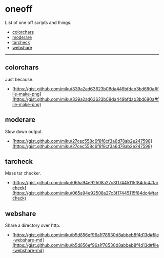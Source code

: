 # oneoff

List of one off scripts and things.

* [colorchars](https://github.com/miku/oneoff#colorchars)
* [moderare](https://github.com/miku/oneoff#moderare)
* [tarcheck](https://github.com/miku/oneoff#tarcheck)
* [webshare](https://github.com/miku/oneoff#webshare)

----

## colorchars

Just because.

* [https://gist.github.com/miku/339a2ad63623b08da449bfdab3bd680a#file-make-png](https://gist.github.com/miku/339a2ad63623b08da449bfdab3bd680a#file-make-png)

## moderare

Slow down output.

* [https://gist.github.com/miku/27cec558c6f8f8cf3a6d78ab2e247598](https://gist.github.com/miku/27cec558c6f8f8cf3a6d78ab2e247598)

## tarcheck

Mass tar checker.

* [https://gist.github.com/miku/065a94e92508a27c3f17445115f84dc4#tarcheck](https://gist.github.com/miku/065a94e92508a27c3f17445115f84dc4#tarcheck)

## webshare

Share a directory over http.

* [https://gist.github.com/miku/b5d856ef96a1f78530d8abbeb8f4d13d#file-webshare-md](https://gist.github.com/miku/b5d856ef96a1f78530d8abbeb8f4d13d#file-webshare-md)
